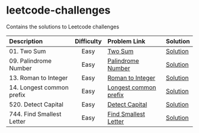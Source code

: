 # leetcode-challenges
Contains the solutions to Leetcode challenges

| Description                |  Difficulty  | Problem Link                                                                                     | Solution                                                                                                                   |
|:---------------------------|:------------:|:-------------------------------------------------------------------------------------------------|:---------------------------------------------------------------------------------------------------------------------------|
| 01. Two Sum                |     Easy     | [Two Sum](https://leetcode.com/problems/two-sum/description/)                                    | [Solution](https://github.com/dhanesh238/leetcode-challenges/blob/main/src/main/java/com/dhanesh/TwoSum.java)              |
| 09. Palindrome Number      |     Easy     | [Palindrome Number](https://leetcode.com/problems/palindrome-number/description/)                | [Solution](https://github.com/dhanesh238/leetcode-challenges/blob/main/src/main/java/com/dhanesh/PalindromeNumber.java)    |
| 13. Roman to Integer       |     Easy     | [Roman to Integer](https://leetcode.com/problems/roman-to-integer/description/)                  | [Solution](https://github.com/dhanesh238/leetcode-challenges/blob/main/src/main/java/com/dhanesh/RomanToInteger.java)      |
| 14. Longest common prefix  |     Easy     | [Longest common prefix](https://leetcode.com/problems/longest-common-prefix/description/)        | [Solution](https://github.com/dhanesh238/leetcode-challenges/blob/main/src/main/java/com/dhanesh/LongestCommonPrefix.java) |
| 520. Detect Capital        |     Easy     | [Detect Capital](https://leetcode.com/problems/detect-capital/)                                  | [Solution](https://github.com/dhanesh238/leetcode-challenges/blob/main/src/main/java/com/dhanesh/DetectCapital.java)       |
| 744. Find Smallest Letter  |     Easy     | [Find Smallest Letter](https://leetcode.com/problems/find-smallest-letter-greater-than-target/)  | [Solution]()                                                                                                               |